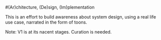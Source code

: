 #(Ar)chitecture, (De)sign, (Im)plementation

This is an effort to build awareness about system design, using a real life use case,
narrated in the form of toons.

Note:
V1 is at its nacent stages.
Curation is needed.
